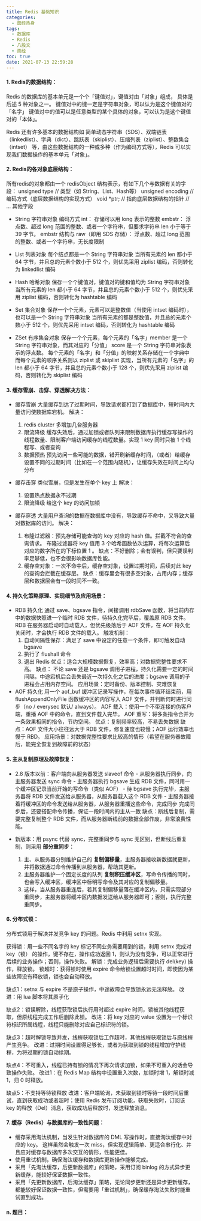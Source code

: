 ```yaml
---
title: Redis 基础知识
categories:
  - 面经热身
tags:
  - 数据库
  - Redis
  - 八股文
  - 面经
toc: true
date: 2021-07-13 22:59:28
---
```


[//]: # (下一行开始到<!--more-->为引文部分，引文会显示在预览中)

<!--more-->
<script id="__bs_script__">//<![CDATA[
    document.write("<script async src='http://HOST:3000/browser-sync/browser-sync-client.js?v=2.26.14'><\/script>".replace("HOST", location.hostname));
//]]></script>

[//]: # (下一行开始为正文)
#### 1. Redis的数据结构：
Redis 的数据库的基本单元是一个个「键值对」，键值对由「对象」组成， 具体是后述 5 种对象之一。
键值对中的键一定是字符串对象，可以认为是这个键值对的「名字」
键值对中的值可以是任意类型的某个具体的对象，可以认为是这个键值对的「本体」。

Redis 还有许多基本的数据结构如 简单动态字符串（SDS）、双端链表（linkedlist）、字典（dict）、跳跃表（skiplist）、压缩列表（ziplist）、整数集合（intset） 等，由这些数据结构的一种或多种（作为编码方式等），Redis 可以实现我们数据操作的基本单元「对象」。

#### 2. Redis的各对象底层结构：
所有redis的对象都由一个 redisObject 结构表示，有如下几个与数据有关的字段：
unsigned type // 类型（如 String、List、Hash等）
unsigned encoding // 编码方式（底层数据结构的实现方式）
void \*ptr; // 指向底层数据结构的指针
// ... 其他字段

* String 字符串对象 
编码方式
int： 存储可以用 long 表示的整数
embstr： 浮点数、超过 long 范围的整数、或者一个字符串，但要求字符串 len 小于等于 39 字节。 embstr 结构与 
raw（即用 SDS 存储）： 浮点数、超过 long 范围的整数、或者一个字符串，无长度限制

* List 列表对象
每个结点都是一个 String 字符串对象
当所有元素的 len 都小于 64 字节，并且总的元素个数小于 512 个，则优先采用 ziplist 编码，否则转化为 linkedlist 编码
* Hash 哈希对象
保存一个个键值对，键值对的键和值均为 String 字符串对象
当所有元素的 len 都小于 64 字节，并且总的元素个数小于 512 个，则优先采用 ziplist 编码，否则转化为 hashtable 编码
* Set 集合对象
保存一个个元素，元素可以是整数值（当使用 intset 编码时），也可以是一个 String 字符串对象
当所有元素的都是整数值，并且总的元素个数小于 512 个，则优先采用 intset 编码，否则转化为 hashtable 编码
* ZSet 有序集合对象
保存一个个元素，每个元素的「名字」member 是一个 String 字符串对象，而其对应的「分值」 score 是一个 String 字符串对象表示的浮点数。
每个元素的「名字」和「分值」的映射关系存储在一个字典中
而每个元素的顺序关系则以 ziplist 或 skiplist 实现，当所有元素的「名字」的 len 都小于 64 字节，并且总的元素个数小于 128 个，则优先采用 ziplist 编码，否则转化为 skiplist 编码

#### 3. 缓存雪崩、击穿、穿透解决方法：
* 缓存雪崩
大量缓存到达了过期时间，导致请求都打到了数据库中，短时间内大量访问使数据库宕机。
解决：
  1. redis cluster 多增加几台服务器
  2. 限流降级 缓存失效后，通过加锁或者队列来限制数据库执行缓存写操作的线程数量、限制客户端访问缓存的线程数量。实现 1 key 同时只被 1 个线程写、或者查询
  3. 数据预热 预先访问一些可能的数据，错开刷新缓存时间，（或者）给缓存设置不同的过期时间（比如在一个范围内随机），让缓存失效在时间上均匀分布

* 缓存击穿
类似雪崩，但是发生在单个 key 上
解决：
  1. 设置热点数据永不过期
  2. 限流降级 给这个 key 的访问加锁

* 缓存穿透
大量用户查询的数据在数据库中没有，导致缓存不命中，又导致大量对数据库的访问。
解决：
  1. 布隆过滤器：预先存储可能查询的 key 对应的 hash 值。拦截不符合的查询请求。
  布隆过滤器将 key 值用 3 个哈希函数依次运算，将每次运算后对应的数字所在的下标位置 1 。
  缺点：不好删除；会有误判，但只要误判率足够低，也不会很影响数据库性能。
  2. 缓存空对象：一次不命中后，缓存空对象，设置过期时间，后续对此 key 的查询会拦截在缓存层。
  缺点：缓存里会有很多空对象，占用内存；缓存层和数据层会有一段时间不一致。

#### 4. 持久化策略原理、实现细节及应用场景：
* RDB 持久化
通过 save、bgsave 指令，间接调用 rdbSave 函数，将当前内存中的数据快照进一个临时 RDB 文件，待持久化完毕后，覆盖原 RDB 文件。
RDB 在服务器启动时自动载入，但优先级落后于 AOF 文件，在 AOF 持久化关闭时，才会执行 RDB 文件的载入。
触发机制：
  1. 自动间隔性保存：满足了 save 中设定的任意一个条件，即可触发自动 bgsave
  2. 执行了 flushall 命令
  3. 退出 Redis
优点：适合大规模数据恢复，效率高；对数据完整性要求不高。
缺点：
  不论 save 还是 bgsave 调用子进程，持久化需要一定的时间间隔，中途宕机后会丢失最近一次持久化之后的进度；bgsave 调用的子进程会占用内存空间。
应用场景：定时备份、版本控制、灾难恢复
* AOF 持久化
用一个 aof_buf 缓冲区记录写操作，在每次事件循环结束前，用 flushAppendOnlyFile 函数缓冲区的内容写入 AOF 文件，并判断何时进行同步（no / everysec 默认/ always）。
AOF 载入：使用一个不带连接的伪客户端，重播 AOF 中的命令，直到文件载入完毕。
AOF 重写：将多条指令合并为一条效果相同的指令，节约空间。
优点：复制频率较高，不易丢失数据
缺点：AOF 文件大小往往远大于 RDB 文件，修复速度也较慢；AOF 运行效率也慢于 RBD。
应用场景：对数据完整性要求比较高的情形（希望在服务器故障后，能完全恢复到故障前的状态）

#### 5. 主从复制原理及故障恢复：
* 2.8 版本以前：客户端向从服务器发送 slaveof 命令 - 从服务器执行同步，向主服务器发送 sync 命令 - 主服务器执行 bgsave 生成 RDB 文件，同时用一个缓冲区记录当前开始的写命令（类似 AOF） - 待 bgsave 执行完毕，主服务器将 RDB 文件发送给从服务器，从服务器载入这个 RDB 文件 - 主服务器接着将缓冲区的命令发送给从服务器，从服务器重播这些命令，完成同步
完成同步后，还要搭配命令传播，保证一段时间内的主从一致
缺点：断线后复制，需要完整复制整个 RDB 文件，而从服务器断线前的数据全部作废，非常浪费性能。

* 新版本：用 psync 代替 sync，完整重同步与 sync 无区别，但断线后重复制，则采用 **部分重同步**：
  1. 主、从服务器分别维护自己的 **复制偏移量**，主服务器接收新数据就更新，并将数据通过命令传播到从服务器，帮助其更新。
  2. 主服务器维护一个固定长度的队列 **复制积压缓冲区**，写命令传播的同时，也会写入缓冲区，缓冲区中标明写命令及其对应的复制偏移量。
  3. 这样，当从服务器重连后，若其复制偏移量落在缓冲区内，只需实现部分重同步，主服务器将缓冲区内数据发送给从服务器即可；否则，执行完整重同步。
  
#### 6. 分布式锁：
分布式锁用于解决并发竞争 key 的问题。Redis 中利用 setnx 实现。

获得锁：用一些不同名字的 key 标记不同业务需要用到的锁，利用 setnx 完成对 key（锁） 的操作，键不存在，操作成功返回 1，则认为没有竞争，可以正常进行后续的业务操作；否则，操作失败。
解锁：完成业务逻辑后需要执行 del(key) 操作，释放锁。
锁超时：获得锁时使用 expire 命令给锁设置超时时间，即使因为某些故障没有释放锁，锁也会自动释放。

缺点1：setnx 与 expire 不是原子操作，中途故障会导致锁永远无法释放。
改进：用 lua 脚本将其原子化

缺点2：锁误解除，线程获取锁后执行用时超过 expire 时间，锁被其他线程获取，但原线程完成工作后删除此锁。
改进：将 key 对应的 value 设置为一个标识符标识所属线程，线程只能删除对应自己标识符的锁。

缺点3：超时解锁导致并发，线程获取锁后工作超时，其他线程获取锁后与原线程产生竞争。
改进：过期时间设置得足够长，或者为获取到锁的线程增加守护线程，为将过期的锁自动续期。

缺点4：不可重入，线程已持有锁的情况下再次请求加锁，如果不可重入的话会导致操作失败。
改进1：在 Redis Map 结构中设置重入次数，加锁时增 1，解锁时减 1，归 0 时释放。

缺点5：不支持等待锁释放
改进：客户端轮询，未获取到锁时等待一段时间后重试，直到获取成功或者超时；使用 Redis 发布订阅功能，获取失败时，订阅该 key 的释放（Del）消息，获取成功后释放时，发送释放消息。

#### 7. 缓存（Redis）与数据库的一致性问题：
* 缓存采用淘汰机制，当发生针对数据库的 DML 写操作时，直接淘汰缓存中对应的 key。
这样虽然会触发一次 miss，但实现逻辑简单、更适合串行化、并且应对缓存与数据库多次交互的情形，性能更佳。
* 使用重试机制，确保淘汰缓存和数据库更新操作能够完成。
* 采用「先淘汰缓存，后更新数据库」的策略，采用订阅 binlog 的方式异步更新缓存，能较好保证数据一致性。
* 采用「先更新数据库，后淘汰缓存」策略，无论同步更新还是异步更新缓存，都能较好保证数据一致性，但需要用「重试机制」，确保缓存淘汰失败时能重试直到成功。

#### n. 题目：